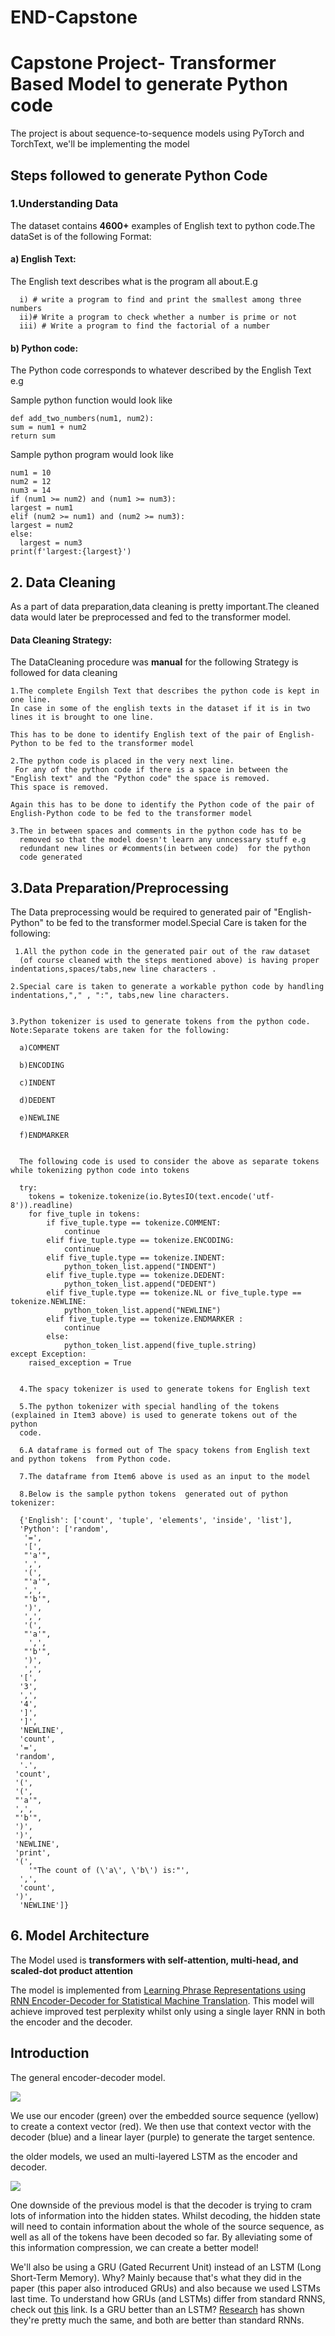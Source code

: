 # END-Capstone
# Capstone Project- Transformer Based Model to generate  Python code

The project is about  sequence-to-sequence models using PyTorch and TorchText, we'll be implementing the model


## Steps followed to generate Python Code

### 1.Understanding Data
The dataset contains **4600+** examples of English text to python code.The dataSet is of the following Format:

#### a)  English Text:
The English text describes what is the program all about.E.g

      i) # write a program to find and print the smallest among three numbers
      ii)# Write a program to check whether a number is prime or not
      iii) # Write a program to find the factorial of a number
     
#### b)  Python code:
The Python code corresponds to whatever described by the English Text  e.g 

Sample python function would look like
    
    def add_two_numbers(num1, num2):
    sum = num1 + num2
    return sum

Sample python program would look like

    num1 = 10
    num2 = 12
    num3 = 14
    if (num1 >= num2) and (num1 >= num3):
    largest = num1
    elif (num2 >= num1) and (num2 >= num3):
    largest = num2
    else:
      largest = num3
    print(f'largest:{largest}')

## 2. Data Cleaning

As a part of data preparation,data cleaning is pretty important.The cleaned data would later be preprocessed and fed to the transformer model. 

####  **Data Cleaning Strategy:**
The DataCleaning procedure was **manual** for the following Strategy is followed for data cleaning

    1.The complete Engilsh Text that describes the python code is kept in one line.
    In case in some of the english texts in the dataset if it is in two lines it is brought to one line.

    This has to be done to identify English text of the pair of English-Python to be fed to the transformer model 

    2.The python code is placed in the very next line.
     For any of the python code if there is a space in between the
    "English text" and the "Python code" the space is removed.
    This space is removed.

    Again this has to be done to identify the Python code of the pair of   
    English-Python code to be fed to the transformer model

    3.The in between spaces and comments in the python code has to be 
      removed so that the model doesn't learn any unncessary stuff e.g 
      redundant new lines or #comments(in between code)  for the python 
      code generated   


## 3.Data Preparation/Preprocessing

The Data preprocessing would be required to generated pair of "English-Python" to be fed to the transformer model.Special Care is taken for the following:

     1.All the python code in the generated pair out of the raw dataset
      (of course cleaned with the steps mentioned above) is having proper indentations,spaces/tabs,new line characters .

    2.Special care is taken to generate a workable python code by handling indentations,"," , ":", tabs,new line characters.


    3.Python tokenizer is used to generate tokens from the python code.
    Note:Separate tokens are taken for the following:

      a)COMMENT

      b)ENCODING

      c)INDENT

      d)DEDENT

      e)NEWLINE

      f)ENDMARKER 


      The following code is used to consider the above as separate tokens while tokenizing python code into tokens

      try:
        tokens = tokenize.tokenize(io.BytesIO(text.encode('utf-8')).readline)
        for five_tuple in tokens:
            if five_tuple.type == tokenize.COMMENT:
                continue
            elif five_tuple.type == tokenize.ENCODING:
                continue
            elif five_tuple.type == tokenize.INDENT:
                python_token_list.append("INDENT")
            elif five_tuple.type == tokenize.DEDENT:
                python_token_list.append("DEDENT")
            elif five_tuple.type == tokenize.NL or five_tuple.type == tokenize.NEWLINE:
                python_token_list.append("NEWLINE")
            elif five_tuple.type == tokenize.ENDMARKER :
                continue
            else:
                python_token_list.append(five_tuple.string)
    except Exception:
        raised_exception = True


      4.The spacy tokenizer is used to generate tokens for English text

      5.The python tokenizer with special handling of the tokens (explained in Item3 above) is used to generate tokens out of the python 
      code.

      6.A dataframe is formed out of The spacy tokens from English text and python tokens  from Python code.

      7.The dataframe from Item6 above is used as an input to the model

      8.Below is the sample python tokens  generated out of python tokenizer:

      {'English': ['count', 'tuple', 'elements', 'inside', 'list'],
      'Python': ['random',
       '=',
       '[',
       "'a'",
       ',',
       '(',
       "'a'",
       ',',
       "'b'",
       ')',
       ',',
       '(',
       "'a'",
        ',',
       "'b'",
       ')',
       ',',
      '[',
      '3',
      ',',
      '4',
      ']',
      ']',
      'NEWLINE',
      'count',
      '=',
     'random',
      '.',
     'count',
     '(',
     '(',
     "'a'",
     ',',
     "'b'",
     ')',
     ')',
     'NEWLINE',
     'print',
     '(',
        '"The count of (\'a\', \'b\') is:"',
      ',',
      'count',
     ')',
      'NEWLINE']}
      

## 6. Model Architecture

The Model used is **transformers with self-attention, multi-head, and scaled-dot product attention**

The model is implemented from [Learning Phrase Representations using RNN Encoder-Decoder for Statistical Machine Translation](https://arxiv.org/abs/1406.1078). This model will achieve improved test perplexity whilst only using a single layer RNN in both the encoder and the decoder.

## Introduction

The general encoder-decoder model.

![](https://github.com/bentrevett/pytorch-seq2seq/blob/master/assets/seq2seq1.png?raw=1)

We use our encoder (green) over the embedded source sequence (yellow) to create a context vector (red). We then use that context vector with the decoder (blue) and a linear layer (purple) to generate the target sentence.

the older models, we used an multi-layered LSTM as the encoder and decoder.

![](https://github.com/bentrevett/pytorch-seq2seq/blob/master/assets/seq2seq4.png?raw=1)

One downside of the previous model is that the decoder is trying to cram lots of information into the hidden states. Whilst decoding, the hidden state will need to contain information about the whole of the source sequence, as well as all of the tokens have been decoded so far. By alleviating some of this information compression, we can create a better model!

We'll also be using a GRU (Gated Recurrent Unit) instead of an LSTM (Long Short-Term Memory). Why? Mainly because that's what they did in the paper (this paper also introduced GRUs) and also because we used LSTMs last time. To understand how GRUs (and LSTMs) differ from standard RNNS, check out [this](https://colah.github.io/posts/2015-08-Understanding-LSTMs/) link. Is a GRU better than an LSTM? [Research](https://arxiv.org/abs/1412.3555) has shown they're pretty much the same, and both are better than standard RNNs. 





